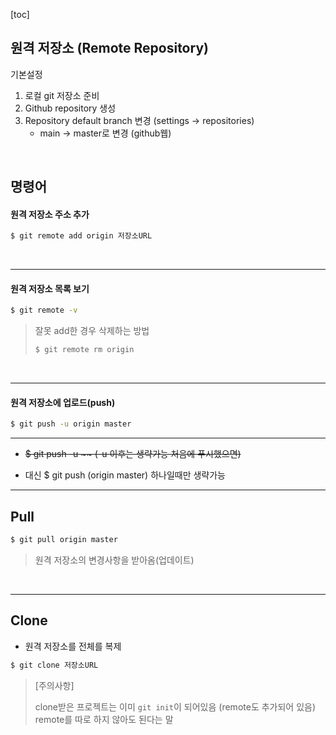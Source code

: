 [toc]

## 원격 저장소 (Remote Repository)

기본설정

1. 로컬 git 저장소 준비
2. Github repository 생성
3. Repository default branch 변경 (settings -> repositories)
   - main -> master로 변경 (github웹)

<br>

## 명령어

#### 원격 저장소 주소 추가

```bash
$ git remote add origin 저장소URL
```

<br>

---

#### 원격 저장소 목록 보기

```bash
$ git remote -v
```

> 잘못 add한 경우 삭제하는 방법
>
> ```bash
> $ git remote rm origin
> ```

<br>

---

#### 원격 저장소에 업로드(push)

```bash
$ git push -u origin master
```

---

- ~~$ git push -u ~~ (-u 이후는 생략가능 처음에 푸시했으면)~~

- 대신 $ git push (origin master) 하나일때만 생략가능

---

## Pull

```bash
$ git pull origin master
```

>원격 저장소의 변경사항을 받아옴(업데이트)

<br>

---

## Clone

- 원격 저장소를 전체를 복제

```bash
$ git clone 저장소URL
```

> [주의사항]
>
> clone받은 프로젝트는 이미 `git init`이 되어있음 (remote도 추가되어 있음)<br>remote를 따로 하지 않아도 된다는 말
